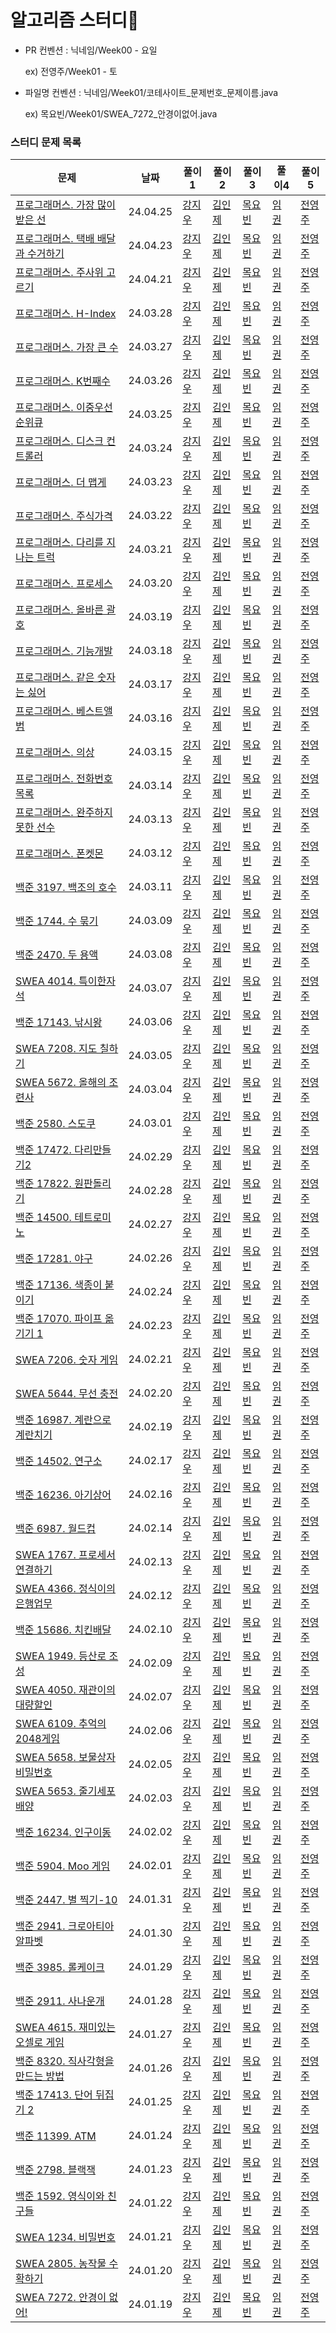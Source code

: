 # 알고리즘 스터디📖
- PR 컨벤션 : 닉네임/Week00 - 요일

    ex) 전영주/Week01 - 토

- 파일명 컨벤션 : 닉네임/Week01/코테사이트_문제번호_문제이름.java

    ex) 목요빈/Week01/SWEA_7272_안경이없어.java


### 스터디 문제 목록
| 문제                                           | 날짜         |풀이1| 풀이2    | 풀이3 | 풀이4 | 풀이5                                                                                                          |
|----------------------------------------------|------------|---|--------|---|---|--------------------------------------------------------------------------------------------------------------|
| [프로그래머스. 가장 많이 받은 선](https://school.programmers.co.kr/learn/courses/30/lessons/258712) | 24.04.25 | [강지우]() | [김인제]() | [목요빈]() | [임 권]() | [전영주]() |
| [프로그래머스. 택배 배달과 수거하기](https://school.programmers.co.kr/learn/courses/30/lessons/150369) | 24.04.23 | [강지우]() | [김인제]() | [목요빈]() | [임 권]() | [전영주]() |
| [프로그래머스. 주사위 고르기](https://school.programmers.co.kr/learn/courses/30/lessons/258709) | 24.04.21| [강지우]() | [김인제]() | [목요빈]() | [임 권]() | [전영주]() |
| [프로그래머스. H-Index](https://school.programmers.co.kr/learn/courses/30/lessons/42747) | 24.03.28 | [강지우]() | [김인제]() | [목요빈]() | [임 권]() | [전영주]() |
| [프로그래머스. 가장 큰 수](https://school.programmers.co.kr/learn/courses/30/lessons/42746) | 24.03.27 | [강지우]() | [김인제]() | [목요빈]() | [임 권]() | [전영주]() |
| [프로그래머스. K번째수](https://school.programmers.co.kr/learn/courses/30/lessons/42748) | 24.03.26 | [강지우]() | [김인제]() | [목요빈]() | [임 권]() | [전영주]() |
| [프로그래머스. 이중우선순위큐](https://school.programmers.co.kr/learn/courses/30/lessons/42628) | 24.03.25 | [강지우]() | [김인제]() | [목요빈]() | [임 권]() | [전영주]() |
| [프로그래머스. 디스크 컨트롤러](https://school.programmers.co.kr/learn/courses/30/lessons/42627) | 24.03.24 | [강지우]() | [김인제]() | [목요빈]() | [임 권]() | [전영주]() |
| [프로그래머스. 더 맵게](https://school.programmers.co.kr/learn/courses/30/lessons/42626) | 24.03.23 | [강지우]() | [김인제]() | [목요빈]() | [임 권]() | [전영주]() |
| [프로그래머스. 주식가격](https://school.programmers.co.kr/learn/courses/30/lessons/42584) | 24.03.22 | [강지우]() | [김인제]() | [목요빈]() | [임 권]() | [전영주]() |
| [프로그래머스. 다리를 지나는 트럭](https://school.programmers.co.kr/learn/courses/30/lessons/42583) | 24.03.21 | [강지우]() | [김인제]() | [목요빈]() | [임 권]() | [전영주]() |
| [프로그래머스. 프로세스](https://school.programmers.co.kr/learn/courses/30/lessons/42587) | 24.03.20 | [강지우]() | [김인제]() | [목요빈]() | [임 권]() | [전영주]() |
| [프로그래머스. 올바른 괄호](https://school.programmers.co.kr/learn/courses/30/lessons/12909) | 24.03.19 | [강지우]() | [김인제]() | [목요빈]() | [임 권]() | [전영주]() |
| [프로그래머스. 기능개발](https://school.programmers.co.kr/learn/courses/30/lessons/42586) | 24.03.18 | [강지우]() | [김인제]() | [목요빈]() | [임 권]() | [전영주]() |
| [프로그래머스. 같은 숫자는 싫어](https://school.programmers.co.kr/learn/courses/30/lessons/12906) | 24.03.17 | [강지우]() | [김인제]() | [목요빈]() | [임 권]() | [전영주]() |
| [프로그래머스. 베스트앨범](https://school.programmers.co.kr/learn/courses/30/lessons/42579) | 24.03.16 | [강지우]() | [김인제]() | [목요빈]() | [임 권]() | [전영주]() |
| [프로그래머스. 의상](https://school.programmers.co.kr/learn/courses/30/lessons/42578) | 24.03.15 | [강지우]() | [김인제]() | [목요빈]() | [임 권]() | [전영주]() |
| [프로그래머스. 전화번호 목록](https://school.programmers.co.kr/learn/courses/30/lessons/42577) | 24.03.14 | [강지우]() | [김인제]() | [목요빈]() | [임 권]() | [전영주]() |
| [프로그래머스. 완주하지 못한 선수](https://school.programmers.co.kr/learn/courses/30/lessons/42576) | 24.03.13 | [강지우]() | [김인제]() | [목요빈]() | [임 권]() | [전영주]() |
| [프로그래머스. 폰켓몬](https://school.programmers.co.kr/learn/courses/30/lessons/1845) | 24.03.12 | [강지우]() | [김인제]() | [목요빈]() | [임 권]() | [전영주]() |
| [백준 3197. 백조의 호수](https://www.acmicpc.net/problem/3197) | 24.03.11 | [강지우]() | [김인제]() | [목요빈]() | [임 권]() | [전영주]() |
| [백준 1744. 수 묶기](https://www.acmicpc.net/problem/1744) | 24.03.09 | [강지우]() | [김인제]() | [목요빈]() | [임 권]() | [전영주]() |
| [백준 2470. 두 용액](https://www.acmicpc.net/problem/2470) | 24.03.08 | [강지우]() | [김인제]() | [목요빈]() | [임 권]() | [전영주]() |
| [SWEA 4014. 특이한자석](https://swexpertacademy.com/main/code/problem/problemDetail.do?contestProbId=AWIeV9sKkcoDFAVH) | 24.03.07 | [강지우]() | [김인제]() | [목요빈]() | [임 권]() | [전영주]() |
| [백준 17143. 낚시왕](https://www.acmicpc.net/problem/17143) | 24.03.06 | [강지우]() | [김인제]() | [목요빈]() | [임 권]() | [전영주]() |
| [SWEA 7208. 지도 칠하기](https://swexpertacademy.com/main/code/userProblem/userProblemDetail.do?contestProbId=AWlHcsEqf1YDFASG) | 24.03.05 | [강지우]() | [김인제]() | [목요빈]() | [임 권]() | [전영주]() |
| [SWEA 5672. 올해의 조련사](https://swexpertacademy.com/main/code/problem/problemDetail.do?contestProbId=AWXRgX36gSIDFAUo) | 24.03.04 | [강지우]() | [김인제]() | [목요빈]() | [임 권]() | [전영주]() |
| [백준 2580. 스도쿠](https://www.acmicpc.net/problem/2580) | 24.03.01 | [강지우]() | [김인제]() | [목요빈]() | [임 권]() | [전영주]() |
| [백준 17472. 다리만들기2](https://www.acmicpc.net/problem/17472) | 24.02.29 | [강지우]() | [김인제]() | [목요빈]() | [임 권]() | [전영주]() |
| [백준 17822. 원판돌리기](https://www.acmicpc.net/problem/17822) | 24.02.28 | [강지우]() | [김인제]() | [목요빈]() | [임 권]() | [전영주]() |
| [백준 14500. 테트로미노](https://www.acmicpc.net/problem/14500) | 24.02.27 | [강지우]() | [김인제]() | [목요빈]() | [임 권]() | [전영주]() |
| [백준 17281. 야구](https://www.acmicpc.net/problem/17281) | 24.02.26 | [강지우]() | [김인제]() | [목요빈]() | [임 권]() | [전영주]() |
| [백준 17136. 색종이 붙이기](https://www.acmicpc.net/problem/17136) | 24.02.24 | [강지우]() | [김인제]() | [목요빈]() | [임 권]() | [전영주]() |
| [백준 17070. 파이프 옮기기 1](https://www.acmicpc.net/problem/17070) | 24.02.23 | [강지우]() | [김인제]() | [목요빈]() | [임 권]() | [전영주]() |
| [SWEA 7206. 숫자 게임](https://swexpertacademy.com/main/code/userProblem/userProblemDetail.do?contestProbId=AWlGyBQqaEgDFASG) | 24.02.21 | [강지우]() | [김인제]() | [목요빈]() | [임 권]() | [전영주]() |
| [SWEA 5644. 무선 충전](https://swexpertacademy.com/main/code/problem/problemDetail.do?contestProbId=AWXRDL1aeugDFAUo) | 24.02.20 | [강지우]() | [김인제]() | [목요빈]() | [임 권]() | [전영주]() |
| [백준 16987. 계란으로 계란치기](https://www.acmicpc.net/problem/16987) | 24.02.19 | [강지우]() | [김인제]() | [목요빈]() | [임 권]() | [전영주]() |
| [백준 14502. 연구소](https://www.acmicpc.net/problem/14502) | 24.02.17 | [강지우]() | [김인제]() | [목요빈]() | [임 권]() | [전영주]() |
| [백준 16236. 아기상어](https://www.acmicpc.net/problem/16236) | 24.02.16 | [강지우]() | [김인제]() | [목요빈]() | [임 권]() | [전영주]() |
| [백준 6987. 월드컵](https://www.acmicpc.net/problem/6987) | 24.02.14 | [강지우]() | [김인제]() | [목요빈]() | [임 권]() | [전영주]() |
| [SWEA 1767. 프로세서 연결하기](https://swexpertacademy.com/main/code/problem/problemDetail.do?contestProbId=AV4suNtaXFEDFAUf) | 24.02.13 | [강지우]() | [김인제]() | [목요빈]() | [임 권]() | [전영주]() |
| [SWEA 4366. 정식이의 은행업무](https://swexpertacademy.com/main/code/problem/problemDetail.do?contestProbId=AWMeRLz6kC0DFAXd) | 24.02.12 | [강지우]() | [김인제]() | [목요빈]() | [임 권]() | [전영주]() |
| [백준 15686. 치킨배달](https://www.acmicpc.net/problem/15686) | 24.02.10 | [강지우]() | [김인제]() | [목요빈]() | [임 권]() | [전영주]() |
| [SWEA 1949. 등산로 조성](https://swexpertacademy.com/main/code/problem/problemDetail.do?contestProbId=AV5PoOKKAPIDFAUq) | 24.02.09 | [강지우]() | [김인제]() | [목요빈]() | [임 권]() | [전영주]() |
| [SWEA 4050. 재관이의 대량할인](https://swexpertacademy.com/main/code/problem/problemDetail.do?contestProbId=AWIseXoKEUcDFAWN) | 24.02.07 | [강지우]() | [김인제]() | [목요빈]() | [임 권]() | [전영주]() |
| [SWEA 6109. 추억의 2048게임](https://swexpertacademy.com/main/code/problem/problemDetail.do?contestProbId=AWbrg9uabZsDFAWQ) | 24.02.06 | [강지우]() | [김인제]() | [목요빈]() | [임 권]() | [전영주]() |
| [SWEA 5658. 보물상자 비밀번호](https://swexpertacademy.com/main/code/problem/problemDetail.do?contestProbId=AWXRUN9KfZ8DFAUo) | 24.02.05 | [강지우]() | [김인제]() | [목요빈]() | [임 권]() | [전영주]() |
| [SWEA 5653. 줄기세포배양](https://swexpertacademy.com/main/code/problem/problemDetail.do?contestProbId=AWXRJ8EKe48DFAUo) | 24.02.03 | [강지우]() | [김인제]() | [목요빈]() | [임 권]() | [전영주]() |
| [백준 16234. 인구이동](https://www.acmicpc.net/problem/16234) | 24.02.02 | [강지우]() | [김인제]() | [목요빈]() | [임 권]() | [전영주]() |
| [백준 5904. Moo 게임](https://www.acmicpc.net/problem/5904) | 24.02.01 | [강지우]() | [김인제]() | [목요빈]() | [임 권]() | [전영주]() |
| [백준 2447. 별 찍기-10](https://www.acmicpc.net/problem/2447) | 24.01.31 | [강지우]() | [김인제]() | [목요빈]() | [임 권]() | [전영주]() |
| [백준 2941. 크로아티아 알파벳](https://www.acmicpc.net/problem/2941) | 24.01.30 | [강지우]() | [김인제]() | [목요빈]() | [임 권]() | [전영주]() |
| [백준 3985. 롤케이크](https://www.acmicpc.net/problem/3985) | 24.01.29 | [강지우]() | [김인제]() | [목요빈]() | [임 권]() | [전영주]() |
| [백준 2911. 사나운개](https://www.acmicpc.net/problem/2911) | 24.01.28 | [강지우]() | [김인제]() | [목요빈]() | [임 권]() | [전영주]() |
| [SWEA 4615. 재미있는 오셀로 게임]() | 24.01.27 | [강지우]() | [김인제]() | [목요빈]() | [임 권]() | [전영주]() |
| [백준 8320. 직사각형을 만드는 방법](https://www.acmicpc.net/problem/8320) | 24.01.26 | [강지우]() | [김인제]() | [목요빈]() | [임 권]() | [전영주]() |
| [백준 17413. 단어 뒤집기 2](https://www.acmicpc.net/problem/17413) | 24.01.25 | [강지우]() | [김인제]() | [목요빈]() | [임 권]() | [전영주]() |
| [백준 11399. ATM](https://www.acmicpc.net/problem/4013) | 24.01.24 | [강지우]() | [김인제]() | [목요빈]() | [임 권]() | [전영주]() |
| [백준 2798. 블랙잭](https://www.acmicpc.net/problem/2798) | 24.01.23 | [강지우]() | [김인제]() | [목요빈]() | [임 권]() | [전영주]() |
| [백준 1592. 영식이와 친구들](https://www.acmicpc.net/problem/1592) | 24.01.22 | [강지우]() | [김인제]() | [목요빈]() | [임 권]() | [전영주]() |
| [SWEA 1234. 비밀번호](https://swexpertacademy.com/main/code/problem/problemDetail.do?contestProbId=AV14_DEKAJcCFAYD) | 24.01.21 | [강지우]() | [김인제]() | [목요빈]() | [임 권]() | [전영주]() |
| [SWEA 2805. 농작물 수확하기](https://swexpertacademy.com/main/code/problem/problemDetail.do?contestProbId=AV7GLXqKAWYDFAXB) | 24.01.20 | [강지우]() | [김인제]() | [목요빈]() | [임 권]() | [전영주]() |
| [SWEA 7272. 안경이 없어!](https://swexpertacademy.com/main/code/problem/problemDetail.do?contestProbId=AWl0ZQ8qn7UDFAXz) | 24.01.19 | [강지우]() | [김인제]() | [목요빈]() | [임 권]() | [전영주]() |
